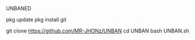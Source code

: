 <h>UNBANED</h>

pkg update 
pkg install git

git clone https://github.com/MR-JHONz/UNBAN
cd UNBAN
bash UNBAN.sh
